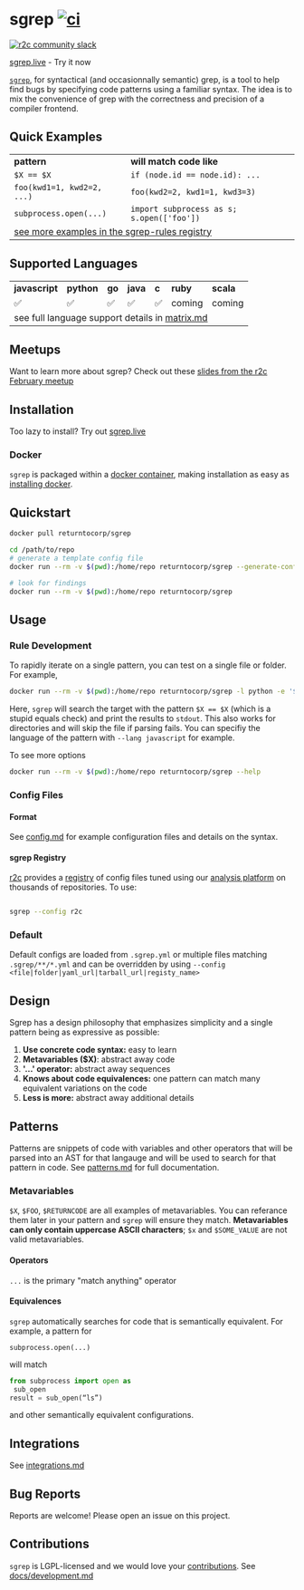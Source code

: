 # sgrep [![ci](https://github.com/returntocorp/sgrep/workflows/ci/badge.svg)](https://github.com/returntocorp/sgrep/actions?query=workflow%3Aci+branch%3Adevelop) 

[![r2c community slack](https://img.shields.io/badge/r2c_slack-join-brightgreen?style=for-the-badge&logo=slack&labelColor=4A154B)](https://join.slack.com/t/r2c-community/shared_invite/enQtNjU0NDYzMjAwODY4LWE3NTg1MGNhYTAwMzk5ZGRhMjQ2MzVhNGJiZjI1ZWQ0NjQ2YWI4ZGY3OGViMGJjNzA4ODQ3MjEzOWExNjZlNTA)

[sgrep.live](https://sgrep.live/) - Try it now

[`sgrep`](https://sgrep.live/), for syntactical (and occasionnally semantic) grep, is a tool to help find bugs by specifying code patterns using a familiar
syntax. The idea is to mix the convenience of grep with the correctness and precision of a compiler frontend.

## Quick Examples

<table>
  <tr><td><b>pattern</b></td><td><b>will match code like</b></td></tr>
  <tr><td><code>$X == $X</code></td><td><code>if (node.id == node.id): ...</code></td></tr>
  <tr><td><code>foo(kwd1=1, kwd2=2, ...)</code></td><td><code>foo(kwd2=2, kwd1=1, kwd3=3)</code></td></tr>
  <tr><td><code>subprocess.open(...)</code></td><td><code>import subprocess as s; s.open(['foo'])</code></td></tr>
  <tr><td colspan=2><a href="https://github.com/returntocorp/sgrep-rules">see more examples in the sgrep-rules registry</a></td></tr>
</table>

## Supported Languages

<table>
  <tr>
    <td><b>javascript</b></td>
    <td><b>python</b></td>
    <td><b>go</b></td>
    <td><b>java</b></td>
    <td><b>c</b></td>
    <td><b>ruby</b></td>
    <td><b>scala</b></td>
</tr>
  <tr>
   <td>✅</td>
   <td>✅</td>
   <td>✅</td>
   <td>✅</td>
   <td>✅</td>
   <td>coming</td>
   <td>coming</td>
 </tr>
  <tr>
    <td colspan=7>see full language support details in <a href="docs/matrix.md">matrix.md</a></td>
  </tr>
 </table>

## Meetups

Want to learn more about sgrep? Check out these [slides from the r2c February meetup](https://r2c.dev/sgrep-public2.pdf)

## Installation

Too lazy to install? Try out [sgrep.live](https://sgrep.live)

### Docker

`sgrep` is packaged within a [docker container](https://hub.docker.com/r/returntocorp/sgrep), making installation as easy as [installing docker](https://docs.docker.com/install/).

## Quickstart

```bash
docker pull returntocorp/sgrep

cd /path/to/repo
# generate a template config file
docker run --rm -v $(pwd):/home/repo returntocorp/sgrep --generate-config

# look for findings
docker run --rm -v $(pwd):/home/repo returntocorp/sgrep

```

## Usage

### Rule Development

To rapidly iterate on a single pattern, you can test on a single file or folder. For example,

```bash
docker run --rm -v $(pwd):/home/repo returntocorp/sgrep -l python -e '$X == $X' path/to/file.py
```

Here, `sgrep` will search the target with the pattern `$X == $X` (which is a stupid equals check) and print the results to `stdout`. This also works for directories and will skip the file if parsing fails. You can specifiy the language of the pattern with `--lang javascript` for example.

To see more options

```bash
docker run --rm -v $(pwd):/home/repo returntocorp/sgrep --help
```

### Config Files

#### Format

See [config.md](docs/config.md) for example configuration files and details on the syntax.

#### sgrep Registry

[r2c](https://r2c.dev) provides a [registry](https://github.com/returntocorp/sgrep-rules) of config files tuned using our [analysis platform](https://app.r2c.dev) on thousands of repositories. To use:

```bash

sgrep --config r2c

```

### Default

Default configs are loaded from `.sgrep.yml` or multiple files matching `.sgrep/**/*.yml` and can be overridden by using `--config <file|folder|yaml_url|tarball_url|registy_name>`

## Design

Sgrep has a design philosophy that emphasizes simplicity and a single pattern being as expressive as possible:

1. **Use concrete code syntax:** easy to learn
2. **Metavariables ($X)**: abstract away code
3. **'...' operator:** abstract away sequences
4. **Knows about code equivalences:** one pattern can match many equivalent variations on the code
5. **Less is more:** abstract away additional details

## Patterns

Patterns are snippets of code with variables and other operators that will be parsed into an AST for that langauge and will be used to search for that pattern in code. See [patterns.md](docs/patterns.md) for full documentation.

### Metavariables

`$X`, `$FOO`, `$RETURNCODE` are all examples of metavariables. You can referance them later in your pattern and `sgrep` will ensure they match. **Metavariables can only contain uppercase ASCII characters**; `$x` and `$SOME_VALUE` are not valid metavariables.

#### Operators

`...` is the primary "match anything" operator

#### Equivalences

`sgrep` automatically searches for code that is semantically equivalent. For example, a pattern for

```sgrep
subprocess.open(...)
```

will match

```python
from subprocess import open as
 sub_open
result = sub_open(“ls”)
```

and other semantically equivalent configurations.

## Integrations

See [integrations.md](docs/integrations.md)

## Bug Reports

Reports are welcome! Please open an issue on this project.

## Contributions

`sgrep` is LGPL-licensed and we would love your [contributions](docs/CONTRIBUTING.md). See [docs/development.md](docs/development.md)
